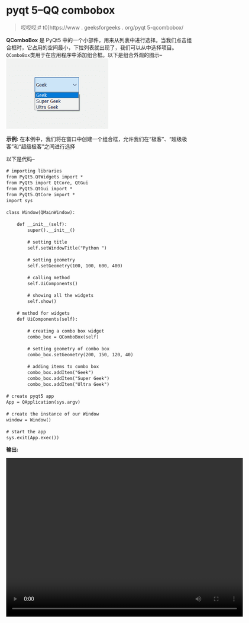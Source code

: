 # pyqt 5–QQ combobox

> 哎哎哎:# t0]https://www . geeksforgeeks . org/pyqt 5-qcombobox/

**QComboBox** 是 PyQt5 中的一个小部件，用来从列表中进行选择。当我们点击组合框时，它占用的空间最小，下拉列表就出现了，我们可以从中选择项目。`QComboBox`类用于在应用程序中添加组合框。以下是组合外观的图示–
![](img/d3a2f12c57d85cfa6d3554d271938568.png)

**示例:**
在本例中，我们将在窗口中创建一个组合框，允许我们在“极客”、“超级极客”和“超级极客”之间进行选择

以下是代码–

```
# importing libraries
from PyQt5.QtWidgets import * 
from PyQt5 import QtCore, QtGui
from PyQt5.QtGui import * 
from PyQt5.QtCore import * 
import sys

class Window(QMainWindow):

    def __init__(self):
        super().__init__()

        # setting title
        self.setWindowTitle("Python ")

        # setting geometry
        self.setGeometry(100, 100, 600, 400)

        # calling method
        self.UiComponents()

        # showing all the widgets
        self.show()

    # method for widgets
    def UiComponents(self):

        # creating a combo box widget
        combo_box = QComboBox(self)

        # setting geometry of combo box
        combo_box.setGeometry(200, 150, 120, 40)

        # adding items to combo box
        combo_box.addItem("Geek")
        combo_box.addItem("Super Geek")
        combo_box.addItem("Ultra Geek")

# create pyqt5 app
App = QApplication(sys.argv)

# create the instance of our Window
window = Window()

# start the app
sys.exit(App.exec())
```

**输出:**

<video class="wp-video-shortcode" id="video-396219-1" width="640" height="428" preload="metadata" controls=""><source type="video/mp4" src="https://media.geeksforgeeks.org/wp-content/uploads/20200410181342/Python-10-04-2020-18_13_17.mp4?_=1">[https://media.geeksforgeeks.org/wp-content/uploads/20200410181342/Python-10-04-2020-18_13_17.mp4](https://media.geeksforgeeks.org/wp-content/uploads/20200410181342/Python-10-04-2020-18_13_17.mp4)</video>